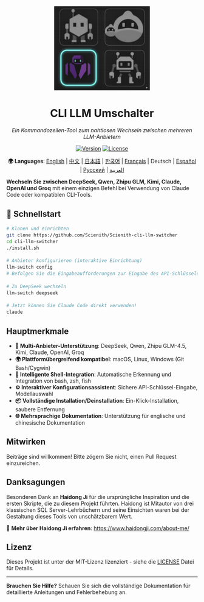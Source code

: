 <div align="center">

<img src="assets/images/logo/logo.jpeg" alt="CLI LLM Umschalter" width="50%">

# CLI LLM Umschalter

*Ein Kommandozeilen-Tool zum nahtlosen Wechseln zwischen mehreren LLM-Anbietern*

[![Version](https://img.shields.io/badge/version-v0.1.0a1-blue.svg)](https://github.com/Scienith/Scienith-cli-llm-switcher/releases)
[![License](https://img.shields.io/badge/license-MIT-green.svg)](LICENSE)

**🌍 Languages**: [English](README.md) | [中文](README_zh.md) | [日本語](README_ja.md) | [한국어](README_ko.md) | [Français](README_fr.md) | Deutsch | [Español](README_es.md) | [Русский](README_ru.md) | [العربية](README_ar.md)

</div>

**Wechseln Sie zwischen DeepSeek, Qwen, Zhipu GLM, Kimi, Claude, OpenAI und Groq** mit einem einzigen Befehl bei Verwendung von Claude Code oder kompatiblen CLI-Tools.

## 🚀 Schnellstart

```bash
# Klonen und einrichten
git clone https://github.com/Scienith/Scienith-cli-llm-switcher
cd cli-llm-switcher
./install.sh

# Anbieter konfigurieren (interaktive Einrichtung)
llm-switch config
# Befolgen Sie die Eingabeaufforderungen zur Eingabe des API-Schlüssels und zur Auswahl des Standardmodells

# Zu DeepSeek wechseln
llm-switch deepseek

# Jetzt können Sie Claude Code direkt verwenden!
claude
```

## Hauptmerkmale

- **🔄 Multi-Anbieter-Unterstützung**: DeepSeek, Qwen, Zhipu GLM-4.5, Kimi, Claude, OpenAI, Groq
- **🌍 Plattformübergreifend kompatibel**: macOS, Linux, Windows (Git Bash/Cygwin)
- **🔧 Intelligente Shell-Integration**: Automatische Erkennung und Integration von bash, zsh, fish
- **⚙️ Interaktiver Konfigurationsassistent**: Sichere API-Schlüssel-Eingabe, Modellauswahl
- **📦 Vollständige Installation/Deinstallation**: Ein-Klick-Installation, saubere Entfernung
- **🌐 Mehrsprachige Dokumentation**: Unterstützung für englische und chinesische Dokumentation

## Mitwirken

Beiträge sind willkommen! Bitte zögern Sie nicht, einen Pull Request einzureichen.

## Danksagungen

Besonderen Dank an **Haidong Ji** für die ursprüngliche Inspiration und die ersten Skripte, die zu diesem Projekt führten. Haidong ist Mitautor von drei klassischen SQL Server-Lehrbüchern und seine Einsichten waren bei der Gestaltung dieses Tools von unschätzbarem Wert.

🔗 **Mehr über Haidong Ji erfahren**: https://www.haidongji.com/about-me/

## Lizenz

Dieses Projekt ist unter der MIT-Lizenz lizenziert - siehe die [LICENSE](LICENSE) Datei für Details.

---

**Brauchen Sie Hilfe?** Schauen Sie sich die vollständige Dokumentation für detaillierte Anleitungen und Fehlerbehebung an.